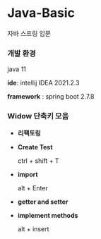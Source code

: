 # Java-Basic
자바 스프링 입문

### 개발 환경

java 11


**ide**: intellij IDEA 2021.2.3


**framework** : spring boot 2.7.8



### Widow 단축키 모음

- **리팩토링**
- **Create Test**


    ctrl + shift + T

- **import**


    alt + Enter 


- **getter and setter**


- **implement methods**


    alt + insert

